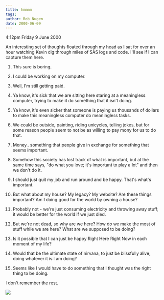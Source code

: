 ```yaml
---
title: hmmmm
tags: 
author: Rob Nugen
date: 2000-06-09
---
```


<p class=date>4:12pm Friday 9 June 2000</p>

<p>An interesting set of thoughts floated through my head as I sat for over an hour watching Kevin dig through miles of SAS logs and code.  I'll see if I can capture them here.

<ol>
<p><li>This sure is boring.

<p><li>I could be working on my computer.

<p><li>Well, I'm still getting paid.

<p><li>Ya know, it's sick that we are sitting here staring at a meaningless computer, trying to make it do something that it isn't doing.

<p><li>Ya know, it's even sicker that someone is paying us thousands of dollars to make this meaningless computer do meaningless tasks.

<p><li>We could be outside, painting, riding unicycles, telling jokes, but for some reason people seem to not be as willing to pay mony for us to do that.

<p><li>Money.. something that people give in exchange for something that seems important.

<p><li>Somehow this society has lost track of what is important, but at the same time says, "do what you love; it's important to play a lot" and then we don't do it.

<p><li>I should just quit my job and run around and be happy.  That's what's important.

<p><li>But what about my house?  My legacy?  My website?  Are these things important?  Am I doing good for the world by owning a house?

<p><li>Probably not - we're just consuming electricity and throwing away stuff; it would be better for the world if we just died.

<p><li>But we're not dead, so why are we here?  How do we make the most of stuff while we are here?  What are we supposed to be doing?

<p><li>Is it possible that I can just be happy Right Here Right Now in each moment of my life?

<p><li>Would that be the ultimate state of nirvana, to just be blissfully alive, doing whatever it is I am doing?

<p><li>Seems like I would have to do something that I thought was the right thing to be doing.
</ol>

<p>I don't remember the rest.

<p><img src="/images/rob/wL-ROB.gif">

